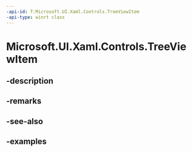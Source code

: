 ```yaml
---
-api-id: T:Microsoft.UI.Xaml.Controls.TreeViewItem
-api-type: winrt class
---
```


<!-- Class syntax.
public class TreeViewItem : ListViewItem, ListViewItem
-->

# Microsoft.UI.Xaml.Controls.TreeViewItem

## -description

## -remarks

## -see-also

## -examples

